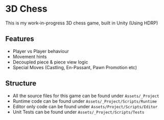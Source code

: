 # 3D Chess
This is my work-in-progress 3D chess game, built in Unity (Using HDRP)

## Features
- Player vs Player behaviour
- Movement hints
- Decoupled piece & piece view logic
- Special Moves (Castling, En-Passant, Pawn Promotion etc)

 ## Structure

- All the source files for this game can be found under `Assets/_Project`
- Runtime code can be found under `Assets/_Project/Scripts/Runtime`
- Editor only code can be found under `Assets/Project/Scripts/Editor`
- Unit Tests can be found under `Assets/_Project/Scripts/Tests`



